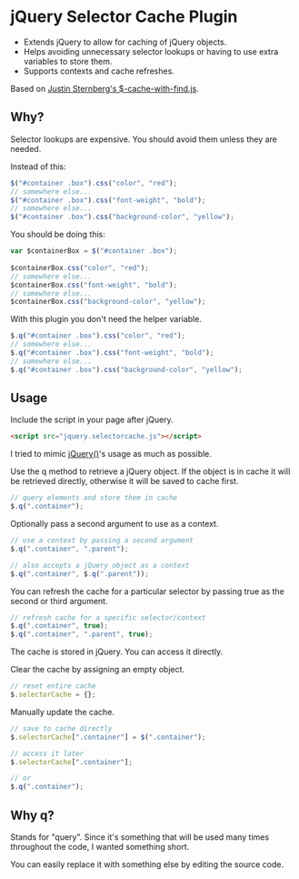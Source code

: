 # jQuery Selector Cache Plugin
- Extends jQuery to allow for caching of jQuery objects.
- Helps avoiding unnecessary selector lookups or having to use extra variables to store them.
- Supports contexts and cache refreshes.

Based on [Justin Sternberg's $-cache-with-find.js](https://gist.github.com/jtsternberg/14978579a9edf42ed069).

## Why?
Selector lookups are expensive. You should avoid them unless they are needed.

Instead of this:

```javascript
$("#container .box").css("color", "red");
// somewhere else...
$("#container .box").css("font-weight", "bold");
// somewhere else...
$("#container .box").css("background-color", "yellow");
```

You should be doing this:

```javascript
var $containerBox = $("#container .box");
 
$containerBox.css("color", "red");
// somewhere else...
$containerBox.css("font-weight", "bold");
// somewhere else...
$containerBox.css("background-color", "yellow");
```

With this plugin you don't need the helper variable.

```javascript
$.q("#container .box").css("color", "red");
// somewhere else...
$.q("#container .box").css("font-weight", "bold");
// somewhere else...
$.q("#container .box").css("background-color", "yellow");
```

## Usage

Include the script in your page after jQuery.

```html
<script src="jquery.selectorcache.js"></script>
```

I tried to mimic [jQuery()](https://api.jquery.com/jQuery/)'s usage as much as possible.

Use the q method to retrieve a jQuery object. If the object is in cache it will be retrieved directly, otherwise it will be saved to cache first.

```javascript
// query elements and store them in cache
$.q(".container");
```

Optionally pass a second argument to use as a context.

```javascript
// use a context by passing a second argument
$.q(".container", ".parent");

// also accepts a jQuery object as a context
$.q(".container", $.q(".parent"));
```

You can refresh the cache for a particular selector by passing true as the second or third argument.

```javascript
// refresh cache for a specific selector/context
$.q(".container", true);
$.q(".container", ".parent", true);
```

The cache is stored in jQuery. You can access it directly.

Clear the cache by assigning an empty object.

```javascript
// reset entire cache
$.selectorCache = {};
```

Manually update the cache.

```javascript
// save to cache directly
$.selectorCache[".container"] = $(".container");

// access it later
$.selectorCache[".container"];

// or
$.q(".container");
```

## Why q?
Stands for "query". Since it's something that will be used many times throughout the code, I wanted something short.

You can easily replace it with something else by editing the source code.